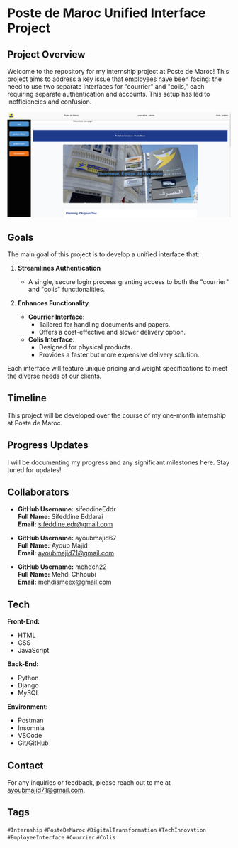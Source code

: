 
# Poste de Maroc Unified Interface Project

## Project Overview

Welcome to the repository for my internship project at Poste de Maroc! This project aims to address a key issue that employees have been facing: the need to use two separate interfaces for "courrier" and "colis," each requiring separate authentication and accounts. This setup has led to inefficiencies and confusion.

![Project Logo](./homePage.png)

## Goals

The main goal of this project is to develop a unified interface that:

1. **Streamlines Authentication**
   - A single, secure login process granting access to both the "courrier" and "colis" functionalities.

2. **Enhances Functionality**
   - **Courrier Interface**:
     - Tailored for handling documents and papers.
     - Offers a cost-effective and slower delivery option.
   - **Colis Interface**:
     - Designed for physical products.
     - Provides a faster but more expensive delivery solution.

Each interface will feature unique pricing and weight specifications to meet the diverse needs of our clients.

## Timeline

This project will be developed over the course of my one-month internship at Poste de Maroc.

## Progress Updates

I will be documenting my progress and any significant milestones here. Stay tuned for updates!

## Collaborators

- **GitHub Username:** sifeddineEddr  
  **Full Name:** Sifeddine Eddarai  
  **Email:** sifeddine.edr@gmail.com  

- **GitHub Username:** ayoubmajid67  
  **Full Name:** Ayoub Majid  
  **Email:** ayoubmajid71@gmail.com  

- **GitHub Username:** mehdch22  
  **Full Name:** Mehdi Chhoubi  
  **Email:** mehdismeex@gmail.com  

## Tech

**Front-End:**
- HTML
- CSS
- JavaScript

**Back-End:**
- Python
- Django
- MySQL

**Environment:**
- Postman
- Insomnia
- VSCode
- Git/GitHub

## Contact

For any inquiries or feedback, please reach out to me at ayoubmajid71@gmail.com.

## Tags

`#Internship` `#PosteDeMaroc` `#DigitalTransformation` `#TechInnovation` `#EmployeeInterface` `#Courrier` `#Colis`

